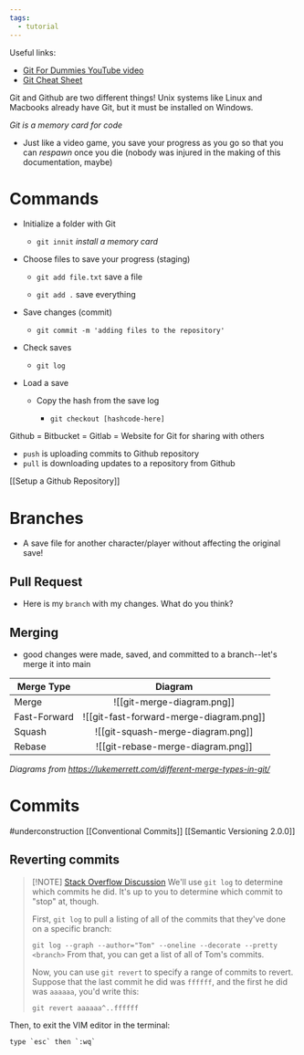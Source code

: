```yaml
---
tags:
  - tutorial
---
```


Useful links:
- [Git For Dummies YouTube video](https://www.youtube.com/watch?v=mJ-qvsxPHpY)
- [Git Cheat Sheet](https://education.github.com/git-cheat-sheet-education.pdf)

Git and Github are two different things! Unix systems like Linux and Macbooks already have Git, but it must be installed on Windows.

*Git is a memory card for code*

- Just like a video game, you save your progress as you go so that you can *respawn* once you die (nobody was injured in the making of this documentation, maybe)

# Commands
- Initialize a folder with Git

	- `git innit` *install a memory card*

- Choose files to save your progress (staging)

	- `git add file.txt` save a file

	- `git add .` save everything

- Save changes (commit)

	- `git commit -m 'adding files to the repository'`  

- Check saves

	- `git log`

- Load a save

	- Copy the hash from the save log

		- `git checkout [hashcode-here]`


Github = Bitbucket = Gitlab = Website for Git for sharing with others

- `push` is uploading commits to Github repository
- `pull` is downloading updates to a repository from Github

[[Setup a Github Repository]]
# Branches
- A save file for another character/player without affecting the original save!
## Pull Request
- Here is my `branch` with my changes. What do you think?
## Merging
- good changes were made, saved, and committed to a branch--let's merge it into main

| Merge Type   |                 Diagram                 |
| ------------ | :-------------------------------------: |
| Merge        |       ![[git-merge-diagram.png]]        |
| Fast-Forward | ![[git-fast-forward-merge-diagram.png]] |
| Squash       |    ![[git-squash-merge-diagram.png]]    |
| Rebase       |    ![[git-rebase-merge-diagram.png]]    |

*Diagrams from https://lukemerrett.com/different-merge-types-in-git/* 

# Commits
 #underconstruction
[[Conventional Commits]]
[[Semantic Versioning 2.0.0]]
## Reverting commits

> [!NOTE] [Stack Overflow Discussion](https://stackoverflow.com/questions/42729198/how-can-i-revert-collaborators-changes-in-his-commits-and-keep-my-changes-in-my)
  >We'll use `git log` to determine which commits he did. It's up to you to determine which commit to "stop" at, though.
>
>
>First, `git log` to pull a listing of all of the commits that they've done on a specific branch:
>
>
> `git log --graph --author="Tom" --oneline --decorate --pretty <branch>`
> From that, you can get a list of all of Tom's commits.
>
> Now, you can use `git revert` to specify a range of commits to revert. Suppose that the last commit he did was `ffffff`, and the first he did was `aaaaaa`, you'd write this:
>
>
>`git revert aaaaaa^..ffffff`

Then, to exit the VIM editor in the terminal:
```
type `esc` then `:wq`
```
